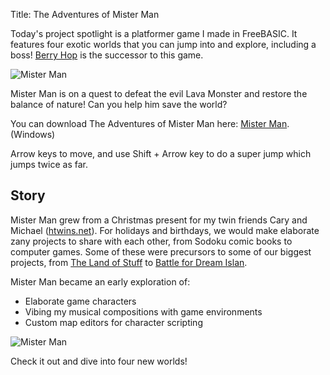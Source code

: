 Title: The Adventures of Mister Man

Today's project spotlight is a platformer game I made in FreeBASIC. It features four exotic worlds that you can jump into and explore, including a boss! [Berry Hop](http://wanganzhou.com/archive/2015-10-23.html) is the successor to this game.

![Mister Man](http://wanganzhou.com/images/misterman/misterman.png)

Mister Man is on a quest to defeat the evil Lava Monster and restore the balance of nature! Can you help him save the world?

You can download The Adventures of Mister Man here: [Mister Man](http://wanganzhou.com/downloads/misterman.exe). (Windows)

Arrow keys to move, and use Shift + Arrow key to do a super jump which jumps twice as far.

## Story

Mister Man grew from a Christmas present for my twin friends Cary and Michael ([htwins.net](http://htwins.net)). For holidays and birthdays, we would make elaborate zany projects to share with each other, from Sodoku comic books to computer games. Some of these were precursors to some of our biggest projects, from [The Land of Stuff](http://wanganzhou.com/archive/2015-10-12.html) to [Battle for Dream Islan](https://www.youtube.com/playlist?list=PL24C8378F296DB656).

Mister Man became an early exploration of:

- Elaborate game characters
- Vibing my musical compositions with game environments
- Custom map editors for character scripting

![Mister Man](http://wanganzhou.com/images/misterman/mapedit.png)

Check it out and dive into four new worlds!